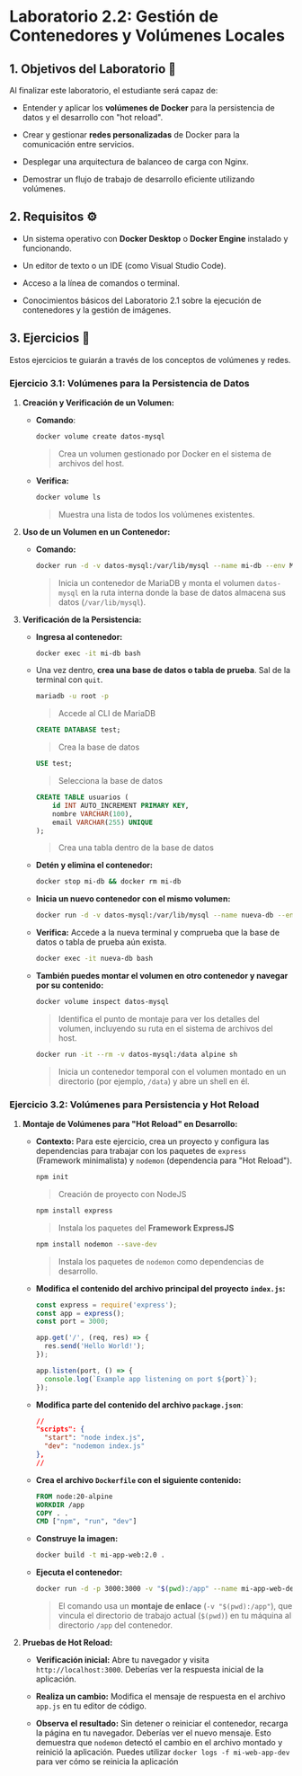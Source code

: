 # Laboratorio 2.2: Gestión de Contenedores y Volúmenes Locales

## 1. Objetivos del Laboratorio 🎯

Al finalizar este laboratorio, el estudiante será capaz de:

- Entender y aplicar los **volúmenes de Docker** para la persistencia de datos y el desarrollo con "hot reload".

- Crear y gestionar **redes personalizadas** de Docker para la comunicación entre servicios.

- Desplegar una arquitectura de balanceo de carga con Nginx.

- Demostrar un flujo de trabajo de desarrollo eficiente utilizando volúmenes.

## 2. Requisitos ⚙️

- Un sistema operativo con **Docker Desktop** o **Docker Engine** instalado y funcionando.

- Un editor de texto o un IDE (como Visual Studio Code).

- Acceso a la línea de comandos o terminal.

- Conocimientos básicos del Laboratorio 2.1 sobre la ejecución de contenedores y la gestión de imágenes.

## 3. Ejercicios 🧪

Estos ejercicios te guiarán a través de los conceptos de volúmenes y redes.

### Ejercicio 3.1: Volúmenes para la Persistencia de Datos

1. **Creación y Verificación de un Volumen:**

    - **Comando**: 
        ```bash
        docker volume create datos-mysql
        ```
        > Crea un volumen gestionado por Docker en el sistema de archivos del host.

    - **Verifica:**
        ```bash
        docker volume ls
        ```
        > Muestra una lista de todos los volúmenes existentes.

2. **Uso de un Volumen en un Contenedor:**

    - **Comando:**
        ```bash
        docker run -d -v datos-mysql:/var/lib/mysql --name mi-db --env MARIADB_ROOT_PASSWORD=1234abcd mariadb
        ```
        > Inicia un contenedor de MariaDB y monta el volumen `datos-mysql` en la ruta interna donde la base de datos almacena sus datos (`/var/lib/mysql`).

3. **Verificación de la Persistencia:**

    - **Ingresa al contenedor:**
        ```bash
        docker exec -it mi-db bash
        ```

    - Una vez dentro, **crea una base de datos o tabla de prueba**. Sal de la terminal con `quit`.

        ```bash
        mariadb -u root -p
        ```
        > Accede al CLI de MariaDB

        ```sql
        CREATE DATABASE test;
        ```
        > Crea la base de datos

        ```sql
        USE test;
        ```
        > Selecciona la base de datos

        ```sql
        CREATE TABLE usuarios (
            id INT AUTO_INCREMENT PRIMARY KEY,
            nombre VARCHAR(100),
            email VARCHAR(255) UNIQUE
        );
        ```
        > Crea una tabla dentro de la base de datos

    - **Detén y elimina el contenedor:**
        ```bash
        docker stop mi-db && docker rm mi-db
        ```

    - **Inicia un nuevo contenedor con el mismo volumen:**
        ```bash
        docker run -d -v datos-mysql:/var/lib/mysql --name nueva-db --env MARIADB_ROOT_PASSWORD=1234abcd mariadb
        ```

    - **Verifica:** Accede a la nueva terminal y comprueba que la base de datos o tabla de prueba aún exista.

        ```bash
        docker exec -it nueva-db bash
        ```

    - **También puedes montar el volumen en otro contenedor y navegar por su contenido:**
        ```bash
        docker volume inspect datos-mysql 
        ```
        > Identifica el punto de montaje para ver los detalles del volumen, incluyendo su ruta en el sistema de archivos del host.

        ```bash
        docker run -it --rm -v datos-mysql:/data alpine sh 
        ```
        > Inicia un contenedor temporal con el volumen montado en un directorio (por ejemplo, `/data`) y abre un shell en él.

### Ejercicio 3.2: Volúmenes para Persistencia y Hot Reload

1. **Montaje de Volúmenes para "Hot Reload" en Desarrollo:**

    - **Contexto:** Para este ejercicio, crea un proyecto y configura las dependencias para trabajar con los paquetes de `express` (Framework minimalista) y `nodemon` (dependencia para "Hot Reload").
        ```bash
        npm init
        ```
        > Creación de proyecto con NodeJS

        ```bash
        npm install express
        ```
        > Instala los paquetes del **Framework ExpressJS**

        ```bash
        npm install nodemon --save-dev
        ```
        > Instala los paquetes de `nodemon` como dependencias de desarrollo.

    - **Modifica el contenido del archivo principal del proyecto `index.js`:**
        ```Javascript
        const express = require('express');
        const app = express();
        const port = 3000;

        app.get('/', (req, res) => {
          res.send('Hello World!');
        });

        app.listen(port, () => {
          console.log(`Example app listening on port ${port}`);
        });
        ```
    
    - **Modifica parte del contenido del archivo `package.json`**:
        ```JSON
        //
        "scripts": {
          "start": "node index.js",
          "dev": "nodemon index.js"
        },
        //
        ```

    - **Crea el archivo `Dockerfile` con el siguiente contenido:**
        ```Dockerfile
        FROM node:20-alpine
        WORKDIR /app
        COPY . .
        CMD ["npm", "run", "dev"]
        ```

    - **Construye la imagen:**
        ```bash
        docker build -t mi-app-web:2.0 .
        ```

    - **Ejecuta el contenedor:**
        ```bash
        docker run -d -p 3000:3000 -v "$(pwd):/app" --name mi-app-web-dev mi-app-web:2.0
        ```
        > El comando usa un **montaje de enlace** (`-v "$(pwd):/app"`), que vincula el directorio de trabajo actual (`$(pwd)`) en tu máquina al directorio `/app` del contenedor.

2. **Pruebas de Hot Reload:**

    - **Verificación inicial:** Abre tu navegador y visita `http://localhost:3000`. Deberías ver la respuesta inicial de la aplicación.

    - **Realiza un cambio:** Modifica el mensaje de respuesta en el archivo `app.js` en tu editor de código.

    - **Observa el resultado:** Sin detener o reiniciar el contenedor, recarga la página en tu navegador. Deberías ver el nuevo mensaje. Esto demuestra que `nodemon` detectó el cambio en el archivo montado y reinició la aplicación. Puedes utilizar `docker logs -f mi-web-app-dev` para ver cómo se reinicia la aplicación